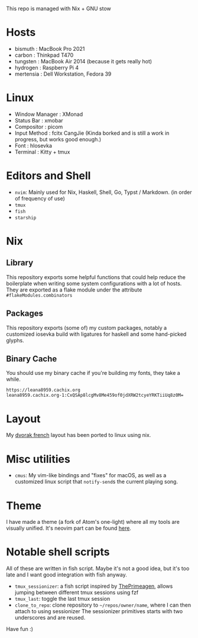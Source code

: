 This repo is managed with Nix + GNU stow

# Hosts
- bismuth : MacBook Pro 2021
- carbon : Thinkpad T470
- tungsten : MacBook Air 2014 (because it gets really hot)
- hydrogen : Raspberry Pi 4
- mertensia : Dell Workstation, Fedora 39

# Linux
- Window Manager : XMonad
- Status Bar : xmobar
- Compositor : picom
- Input Method : fcitx CangJie (Kinda borked and is still a work in progress, but works good enough.)
- Font : hIosevka
- Terminal : Kitty + tmux

# Editors and Shell
- `nvim`:
  Mainly used for Nix, Haskell, Shell, Go, Typst / Markdown. (in order of frequency of use)
- `tmux`
- `fish`
- `starship`

# Nix
## Library
This repository exports some helpful functions that could help reduce the
boilerplate when writing some system configurations with a lot of hosts.
They are exported as a flake module under the attribute `#flakeModules.combinators`

## Packages
This repository exports (some of) my custom packages, notably a customized
iosevka build with ligatures for haskell and some hand-picked glyphs.

## Binary Cache
You should use my binary cache if you're building my fonts, they take a while.
```
https://leana8959.cachix.org
leana8959.cachix.org-1:CxQSAp8lcgMv8Me459of0jdXRW2tcyeYRKTiiUq8z0M=
```

# Layout
My [dvorak french](https://github.com/leana8959/dvorak-french) layout has been
ported to linux using nix.

# Misc utilities
- `cmus`:
  My vim-like bindings and "fixes" for macOS, as well as a customized linux
  script that `notify-send`s the current playing song.

# Theme
I have made a theme (a fork of Atom's one-light) where all my tools are visually
unified. It's neovim part can be found [here](https://github.com/leana8959/curry.nvim).

# Notable shell scripts
All of these are written in fish script. Maybe it's not a good idea, but it's
too late and I want good integration with fish anyway.
- `tmux_sessionizer`: a fish script inspired by
  [ThePrimeagen](https://github.com/ThePrimeagen/.dotfiles/blob/master/bin/.local/scripts/tmux-sessionizer),
  allows jumping between different tmux sessions using fzf
- `tmux_last`:
  toggle the last tmux session
- `clone_to_repo`:
  clone repository to `~/repos/owner/name`, where I can then attach to using
  sessionizer
The sessionizer primitives starts with two underscores and are reused.


Have fun :)

<!--
vim:textwidth=80
-->

